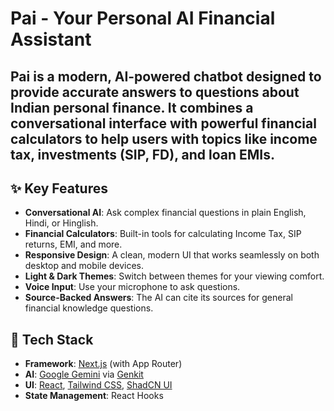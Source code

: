 # Pai - Your Personal AI Financial Assistant

Pai is a modern, AI-powered chatbot designed to provide accurate answers to questions about Indian personal finance. It combines a conversational interface with powerful financial calculators to help users with topics like income tax, investments (SIP, FD), and loan EMIs.
---

## ✨ Key Features

- **Conversational AI**: Ask complex financial questions in plain English, Hindi, or Hinglish.
- **Financial Calculators**: Built-in tools for calculating Income Tax, SIP returns, EMI, and more.
- **Responsive Design**: A clean, modern UI that works seamlessly on both desktop and mobile devices.
- **Light & Dark Themes**: Switch between themes for your viewing comfort.
- **Voice Input**: Use your microphone to ask questions.
- **Source-Backed Answers**: The AI can cite its sources for general financial knowledge questions.

## 🚀 Tech Stack

- **Framework**: [Next.js](https://nextjs.org/) (with App Router)
- **AI**: [Google Gemini](https://ai.google/discover/gemini/) via [Genkit](https://firebase.google.com/docs/genkit)
- **UI**: [React](https://react.dev/), [Tailwind CSS](https://tailwindcss.com/), [ShadCN UI](https://ui.shadcn.com/)
- **State Management**: React Hooks
